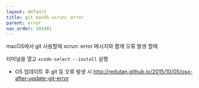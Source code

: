 ```yaml
---
layout: default
title: git macOS xcrun: error
parent: error
nav_order: 102401
---
```


macOS에서 git 사용할때 xcrun: error 메시지와 함께 오류 발생 할때

터미널을 열고 `xcode-select --install` 실행

* OS 업데이트 후 git 등 오류 발생 시 <http://redutan.github.io/2015/10/05/osx-after-update-git-error>
